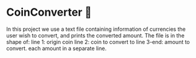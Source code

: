 # CoinConverter 👛
In this project we use a text file containing information of currencies the user wish to convert, and prints the converted amount.
The file is in the shape of:
    line 1: origin coin
    line 2: coin to convert to
    line 3-end: amount to convert. each amount in a separate line.
